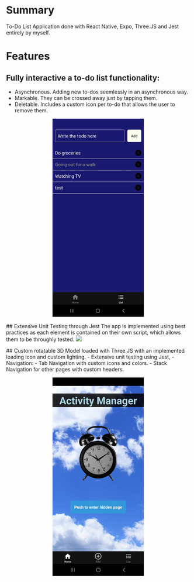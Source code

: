 # Summary
To-Do List Application done with React Native, Expo, Three.JS and Jest entirely by myself.

# Features
## Fully interactive a to-do list functionality:
  - Asynchronous. Adding new to-dos seemlessly in an asynchronous way.
  - Markable. They can be crossed away just by tapping them.
  - Deletable. Includes a custom icon per to-do that allows the user to remove them.
<p align="center">
<img src="screenshot2.jpg" width="250">
</p>
## Extensive Unit Testing through Jest
 The app is implemented using best practices as each element is contained on their own script, which allows them to be throughly tested.

<img src="screenshot3.jpg" width="250">
</p>
## Custom rotatable 3D Model loaded with Three.JS with an implemented loading icon and custom lighting.
- Extensive unit testing using Jest, 
- Navigation:
    - Tab Navigation with custom icons and colors.
    - Stack Navigation for other pages with custom headers.

<p align="center">
<img src="screenshot.jpg" width="250">
</p>

